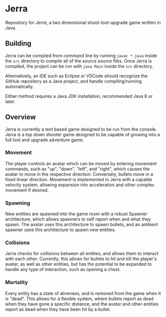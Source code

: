 # Jerra

Repository for *Jerra*, a two dimensional shoot-loot-upgrade game written in Java.

## Building

Jerra can be compiled from command line by running `javac *.java` inside the `src` directory to compile all of the source source files. Once Jerra is compiled, the project can be run with `java Main` inside the `src` directory.

Alternatively, an IDE such as Eclipse or VSCode should recognize the GitHub repository as a Java project, and handle compiling/running automatically.

Either method requires a Java JDK installation, recommended Java 8 or later.

## Overview

Jerra is currently a text based game designed to be run from the console. Jerra is a top down shooter game designed to be capable of growing into a full loot and upgrade adventure game.

### Movement

The player controls an avatar which can be moved by entering movement commands, such as "up", "down", "left", and "right", which causes the avatar to move in the respective direction. Conversely, bullets move in a fixed linear direction. Movement is implemented in Jerra with a capable velocity system, allowing expansion into acceleration and other complex movement if desired.

### Spawning

New entities are spawned into the game room with a robust Spawner architecture, which allows spawners to self report when and what they spawn. The avatar uses this architecture to spawn bullets, and an ambient spawner uses this architecture to spawn new entities.

### Collisions

Jerra checks for collisions between all entities, and allows them to interact with each other. Currently, this allows for bullets to hit and kill the player's avatar, as well as other entities, but has the potential to be expanded to handle any type of interaction, such as opening a chest.

### Mortality

Every entity has a state of aliveness, and is removed from the game when it is "dead". This allows for a flexible system, where bullets report as dead when they have gone a specific distance, and the avatar and other entities report as dead when they have been hit by a bullet.
